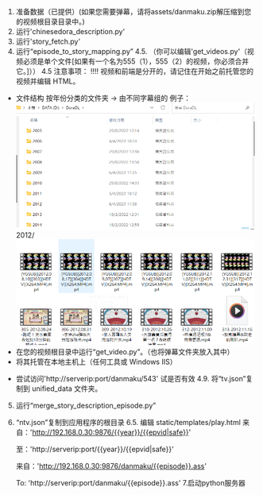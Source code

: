 1. 准备数据（已提供）(如果您需要弹幕，请将assets/danmaku.zip解压缩到您的视频根目录目录中。)
2. 运行'chinesedora_description.py'
3. 运行'story_fetch.py'
4. 运行“episode_to_story_mapping.py”
4.5. （你可以编辑'get_videos.py'（视频必须是单个文件[如果有一个名为555（1），555（2）的视频，你必须合并它。]））
4.5 注意事项：
!!!! 视频和前端是分开的，请记住在开始之前托管您的视频并编辑 HTML。
- 文件结构
   按年份分类的文件夹 -> 由不同字幕组的
   例子：
   ![shot06](../images/shot06.png)
   2012/
   ![shot07](../images/shot07.png)
- 在您的视频根目录中运行“get_video.py”。（也将弹幕文件夹放入其中）
- 将其托管在本地主机上（任何工具或 Windows IIS）
* 尝试访问'http://serverip:port/danmaku/543' 试是否有效
4.9. 将“tv.json”复制到 unified_data 文件夹。
5. 运行“merge_story_description_episode.py”
6. “ntv.json”复制到应用程序的根目录
6.5. 编辑 static/templates/play.html
     来自：'http://192.168.0.30:9876/{{year}}/{{epvid|safe}}'

     至：'http://serverip:port/{{year}}/{{epvid|safe}}'

     来自：'http://192.168.0.30:9876/danmaku/{{episode}}.ass'

     To: 'http://serverip:port/danmaku/{{episode}}.ass'
7.启动python服务器
~~~~~~~~~~~~~~~~~~~~~~~~~~~~~~~~~~~~~~~~~~~~~~~~~~~~~~~~~~~

